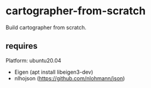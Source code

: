 # cartographer-from-scratch
Build cartographer from scratch.

## requires

Platform: ubuntu20.04

- Eigen (apt install libeigen3-dev)
- nlhojson (https://github.com/nlohmann/json)
